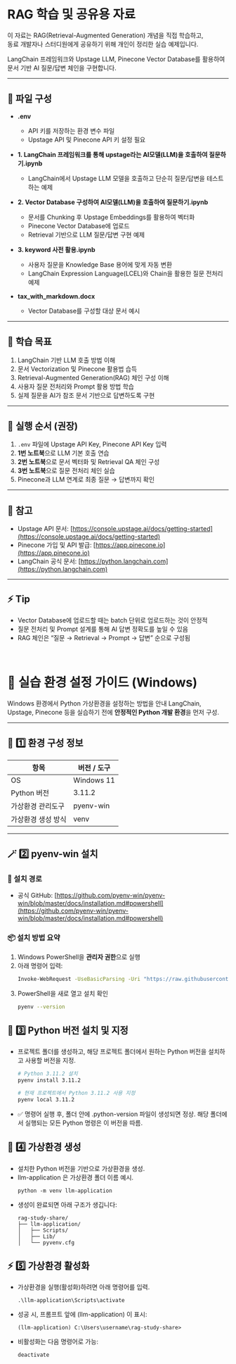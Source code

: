 # RAG 학습 및 공유용 자료
이 자료는 RAG(Retrieval-Augmented Generation) 개념을 직접 학습하고,  
동료 개발자나 스터디원에게 공유하기 위해 개인이 정리한 실습 예제입니다.

LangChain 프레임워크와 Upstage LLM, Pinecone Vector Database를 활용하여 문서 기반 AI 질문/답변 체인을 구현합니다.

---

## 📁 파일 구성

- **.env**  
  - API 키를 저장하는 환경 변수 파일  
  - Upstage API 및 Pinecone API 키 설정 필요  

- **1. LangChain 프레임워크를 통해 upstage라는 AI모델(LLM)을 호출하여 질문하기.ipynb**  
  - LangChain에서 Upstage LLM 모델을 호출하고 단순히 질문/답변을 테스트하는 예제

- **2. Vector Database 구성하여 AI모델(LLM)을 호출하여 질문하기.ipynb**  
  - 문서를 Chunking 후 Upstage Embeddings를 활용하여 벡터화  
  - Pinecone Vector Database에 업로드  
  - Retrieval 기반으로 LLM 질문/답변 구현 예제

- **3. keyword 사전 활용.ipynb**  
  - 사용자 질문을 Knowledge Base 용어에 맞게 자동 변환  
  - LangChain Expression Language(LCEL)와 Chain을 활용한 질문 전처리 예제

- **tax_with_markdown.docx**  
  - Vector Database를 구성할 대상 문서 예시

---

## 🔹 학습 목표

1. LangChain 기반 LLM 호출 방법 이해  
2. 문서 Vectorization 및 Pinecone 활용법 습득  
3. Retrieval-Augmented Generation(RAG) 체인 구성 이해  
4. 사용자 질문 전처리와 Prompt 활용 방법 학습  
5. 실제 질문을 AI가 참조 문서 기반으로 답변하도록 구현  

---

## 🔹 실행 순서 (권장)

1. `.env` 파일에 Upstage API Key, Pinecone API Key 입력  
2. **1번 노트북**으로 LLM 기본 호출 연습  
3. **2번 노트북**으로 문서 벡터화 및 Retrieval QA 체인 구성  
4. **3번 노트북**으로 질문 전처리 체인 실습  
5. Pinecone과 LLM 연계로 최종 질문 → 답변까지 확인  

---

## 🔹 참고

- Upstage API 문서: [https://console.upstage.ai/docs/getting-started](https://console.upstage.ai/docs/getting-started)  
- Pinecone 가입 및 API 발급: [https://app.pinecone.io](https://app.pinecone.io)  
- LangChain 공식 문서: [https://python.langchain.com](https://python.langchain.com)

---

## ⚡ Tip

- Vector Database에 업로드할 때는 batch 단위로 업로드하는 것이 안정적  
- 질문 전처리 및 Prompt 설계를 통해 AI 답변 정확도를 높일 수 있음
- RAG 체인은 “질문 → Retrieval → Prompt → 답변” 순으로 구성됨

<br/>

# 🧩 실습 환경 설정 가이드 (Windows)

Windows 환경에서 Python 가상환경을 설정하는 방법을 안내 
LangChain, Upstage, Pinecone 등을 실습하기 전에 **안정적인 Python 개발 환경**을 먼저 구성.

---

## 🧱 1️⃣ 환경 구성 정보

| 항목 | 버전 / 도구 |
|------|--------------|
| OS | Windows 11 |
| Python 버전 | 3.11.2 |
| 가상환경 관리도구 | pyenv-win |
| 가상환경 생성 방식 | venv |

---

## 🪄 2️⃣ pyenv-win 설치

### 🔗 설치 경로
- 공식 GitHub: [https://github.com/pyenv-win/pyenv-win/blob/master/docs/installation.md#powershell](https://github.com/pyenv-win/pyenv-win/blob/master/docs/installation.md#powershell)


### 📦 설치 방법 요약
1. Windows PowerShell을 **관리자 권한**으로 실행  
2. 아래 명령어 입력:
   ```bash
   Invoke-WebRequest -UseBasicParsing -Uri "https://raw.githubusercontent.com/pyenv-win/pyenv-win/master/pyenv-win/install-pyenv-win.ps1" -OutFile "./install-pyenv-win.ps1"; &"./install-pyenv-win.ps1"
   ```
3. PowerShell을 새로 열고 설치 확인
   ```bash
   pyenv --version
   ```

## 🧩 3️⃣ Python 버전 설치 및 지정

- 프로젝트 폴더를 생성하고, 해당 프로젝트 폴더에서 원하는 Python 버전을 설치하고 사용할 버전을 지정.
  ```bash
  # Python 3.11.2 설치
  pyenv install 3.11.2

  # 현재 프로젝트에서 Python 3.11.2 사용 지정
  pyenv local 3.11.2
  ```

- ✅ 명령어 실행 후, 폴더 안에 .python-version 파일이 생성되면 정상.
해당 폴더에서 실행되는 모든 Python 명령은 이 버전을 따름.


## 🧰 4️⃣ 가상환경 생성
- 설치한 Python 버전을 기반으로 가상환경을 생성.
 - llm-application 은 가상환경 폴더 이름 예시.
    ```
    python -m venv llm-application
    ```
 - 생성이 완료되면 아래 구조가 생깁니다:
    ```plaintext
    rag-study-share/
    ├── llm-application/
    │   ├── Scripts/
    │   ├── Lib/
    │   └── pyvenv.cfg
    ```

## ⚡ 5️⃣ 가상환경 활성화

- 가상환경을 실행(활성화)하려면 아래 명령어를 입력.

  ```
  .\llm-application\Scripts\activate
  ```
- 성공 시, 프롬프트 앞에 (llm-application) 이 표시:
  ```
  (llm-application) C:\Users\username\rag-study-share>
  ```
- 비활성화는 다음 명령어로 가능:
  ```
  deactivate
  ```